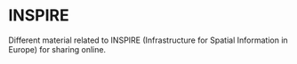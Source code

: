 # INSPIRE
Different material related to INSPIRE (Infrastructure for Spatial Information in Europe) for sharing online.
